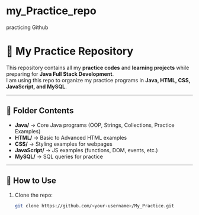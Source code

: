 # my_Practice_repo
practicing Github  
# 🌟 My Practice Repository

This repository contains all my **practice codes** and **learning projects** while preparing for **Java Full Stack Development**.  
I am using this repo to organize my practice programs in **Java, HTML, CSS, JavaScript, and MySQL**.

---

## 📂 Folder Contents

- **Java/** → Core Java programs (OOP, Strings, Collections, Practice Examples)
- **HTML/** → Basic to Advanced HTML examples
- **CSS/** → Styling examples for webpages
- **JavaScript/** → JS examples (functions, DOM, events, etc.)
- **MySQL/** → SQL queries for practice

---

## 🚀 How to Use
1. Clone the repo:
   ```bash
   git clone https://github.com/<your-username>/My_Practice.git

